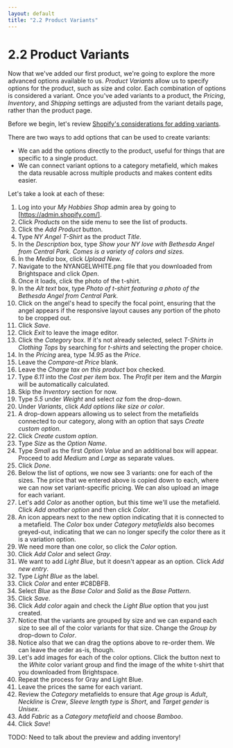 ```yaml
---
layout: default
title: "2.2 Product Variants"
---
```


# 2.2 Product Variants

Now that we've added our first product, we're going to explore the more advanced options available to us. _Product Variants_ allow us to specify options for the product, such as size and color. Each combination of options is considered a variant. Once you've aded variants to a product, the _Pricing_, _Inventory_, and _Shipping_ settings are adjusted from the variant details page, rather than the product page.

Before we begin, let's review [Shopify's considerations for adding variants](https://help.shopify.com/en/manual/products/variants/add-variants#considerations-for-adding-variants).

There are two ways to add options that can be used to create variants:

- We can add the options directly to the product, useful for things that are specific to a single product.
- We can connect variant options to a category metafield, which makes the data reusable across multiple products and makes content edits easier.

Let's take a look at each of these:

1. Log into your _My Hobbies Shop_ admin area by going to [https://admin.shopify.com/].
2. Click _Products_ on the side menu to see the list of products.
3. Click the _Add Product_ button.
4. Type _NY Angel T-Shirt_ as the product _Title_.
5. In the _Description_ box, type _Show your NY love with Bethesda Angel from Central Park. Comes is a variety of colors and sizes._
6. In the _Media_ box, click _Upload New_.
7. Navigate to the NYANGELWHITE.png file that you downloaded from Brightspace and click _Open_.
8. Once it loads, click the photo of the t-shirt.
9. In the _Alt text_ box, type _Photo of t-shirt featuring a photo of the Bethesda Angel from Central Park._
10. Click on the angel's head to specify the focal point, ensuring that the angel appears if the responsive layout causes any portion of the photo to be cropped out.
11. Click _Save_.
12. Click _Exit_ to leave the image editor.
13. Click the _Category_ box. If it's not already selected, select _T-Shirts in Clothing Tops_ by searching for _t-shirts_ and selecting the proper choice.
14. In the _Pricing_ area, type _14.95_ as the _Price_.
15. Leave the _Compare-at Price_ blank.
16. Leave the _Charge tax on this product_ box checked.
17. Type _6.11_ into the _Cost per item_ box. The _Profit_ per item and the _Margin_ will be automatically calculated.
18. Skip the _Inventory_ section for now.
19. Type _5.5_ under _Weight_ and select _oz_ fom the drop-down.
20. Under _Variants_, click _Add options like size or color_.
21. A drop-down appears allowing us to select from the metafields connected to our category, along with an option that says _Create custom option_.
22. Click _Create custom option_.
23. Type _Size_ as the _Option Name_.
24. Type _Small_ as the first _Option Value_ and an additional box will appear. Proceed to add _Medium_ and _Large_ as separate values.
25. Click _Done_.
26. Below the list of options, we now see 3 variants: one for each of the sizes. The price that we entered above is copied down to each, where we can now set variant-specific pricing. We can also upload an image for each variant.
27. Let's add _Color_ as another option, but this time we'll use the metafield. Click _Add another option_ and then click _Color_.
28. An icon appears next to the new option indicating that it is connected to a metafield. The _Color_ box under _Category metafields_ also becomes greyed-out, indicating that we can no longer specify the color there as it is a variation option.
29. We need more than one color, so click the _Color_ option.
30. Click _Add Color_ and select _Gray_.
31. We want to add _Light Blue_, but it doesn't appear as an option. Click _Add new entry_.
32. Type _Light Blue_ as the label.
33. Click _Color_ and enter #C8DBFB.
34. Select _Blue_ as the _Base Color_ and _Solid_ as the _Base Pattern_.
35. Click _Save_.
36. Click _Add color_ again and check the _Light Blue_ option that you just created.
37. Notice that the variants are grouped by size and we can expand each size to see all of the color variants for that size. Change the _Group by_ drop-down to _Color_.
38. Notice also that we can drag the options above to re-order them. We can leave the order as-is, though.
39. Let's add images for each of the color options. Click the button next to the _White_ color variant group and find the image of the white t-shirt that you downloaded from Brightspace.
40. Repeat the process for Gray and Light Blue.
41. Leave the prices the same for each variant.
42. Review the _Category_ metafields to ensure that _Age group_ is _Adult_, _Neckline_ is _Crew_, _Sleeve length type_ is _Short_, and _Target gender_ is _Unisex_.
43. Add _Fabric_ as a _Category metafield_ and choose _Bamboo_.
44. Click _Save_!

TODO: Need to talk about the preview and adding inventory!